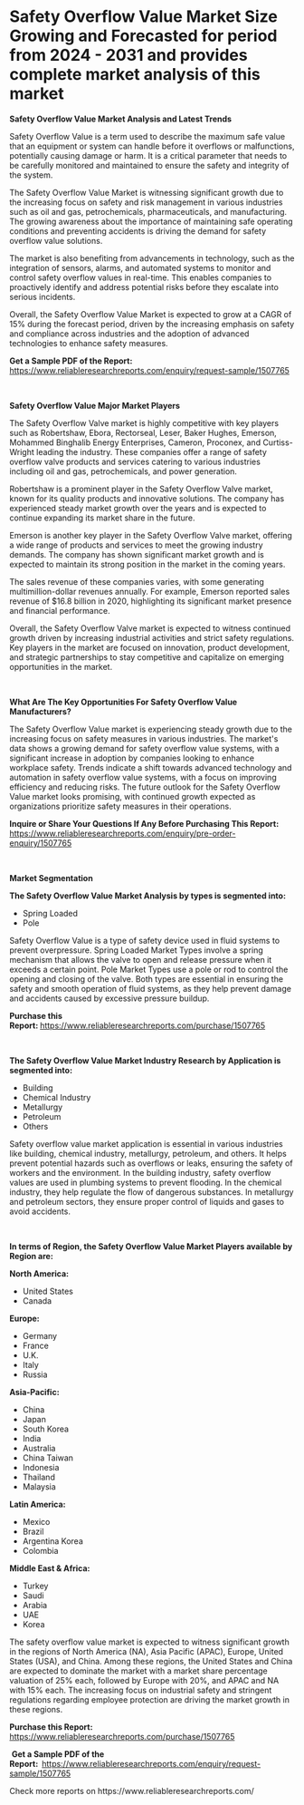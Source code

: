 <p><h1>Safety Overflow Value Market Size Growing and Forecasted for period from 2024 - 2031 and provides complete market analysis of this market</h1></p><p><strong>Safety Overflow Value Market Analysis and Latest Trends</strong></p>
<p><p>Safety Overflow Value is a term used to describe the maximum safe value that an equipment or system can handle before it overflows or malfunctions, potentially causing damage or harm. It is a critical parameter that needs to be carefully monitored and maintained to ensure the safety and integrity of the system.</p><p>The Safety Overflow Value Market is witnessing significant growth due to the increasing focus on safety and risk management in various industries such as oil and gas, petrochemicals, pharmaceuticals, and manufacturing. The growing awareness about the importance of maintaining safe operating conditions and preventing accidents is driving the demand for safety overflow value solutions.</p><p>The market is also benefiting from advancements in technology, such as the integration of sensors, alarms, and automated systems to monitor and control safety overflow values in real-time. This enables companies to proactively identify and address potential risks before they escalate into serious incidents.</p><p>Overall, the Safety Overflow Value Market is expected to grow at a CAGR of 15% during the forecast period, driven by the increasing emphasis on safety and compliance across industries and the adoption of advanced technologies to enhance safety measures.</p></p>
<p><strong>Get a Sample PDF of the Report:&nbsp;</strong> <a href="https://www.reliableresearchreports.com/enquiry/request-sample/1507765">https://www.reliableresearchreports.com/enquiry/request-sample/1507765</a></p>
<p>&nbsp;</p>
<p><strong>Safety Overflow Value Major Market Players</strong></p>
<p><p>The Safety Overflow Valve market is highly competitive with key players such as Robertshaw, Ebora, Rectorseal, Leser, Baker Hughes, Emerson, Mohammed Binghalib Energy Enterprises, Cameron, Proconex, and Curtiss-Wright leading the industry. These companies offer a range of safety overflow valve products and services catering to various industries including oil and gas, petrochemicals, and power generation.</p><p>Robertshaw is a prominent player in the Safety Overflow Valve market, known for its quality products and innovative solutions. The company has experienced steady market growth over the years and is expected to continue expanding its market share in the future.</p><p>Emerson is another key player in the Safety Overflow Valve market, offering a wide range of products and services to meet the growing industry demands. The company has shown significant market growth and is expected to maintain its strong position in the market in the coming years.</p><p>The sales revenue of these companies varies, with some generating multimillion-dollar revenues annually. For example, Emerson reported sales revenue of $16.8 billion in 2020, highlighting its significant market presence and financial performance.</p><p>Overall, the Safety Overflow Valve market is expected to witness continued growth driven by increasing industrial activities and strict safety regulations. Key players in the market are focused on innovation, product development, and strategic partnerships to stay competitive and capitalize on emerging opportunities in the market.</p></p>
<p>&nbsp;</p>
<p><strong>What Are The Key Opportunities For Safety Overflow Value Manufacturers?</strong></p>
<p><p>The Safety Overflow Value market is experiencing steady growth due to the increasing focus on safety measures in various industries. The market's data shows a growing demand for safety overflow value systems, with a significant increase in adoption by companies looking to enhance workplace safety. Trends indicate a shift towards advanced technology and automation in safety overflow value systems, with a focus on improving efficiency and reducing risks. The future outlook for the Safety Overflow Value market looks promising, with continued growth expected as organizations prioritize safety measures in their operations.</p></p>
<p><strong>Inquire or Share Your Questions If Any Before Purchasing This Report:</strong> <a href="https://www.reliableresearchreports.com/enquiry/pre-order-enquiry/1507765">https://www.reliableresearchreports.com/enquiry/pre-order-enquiry/1507765</a></p>
<p>&nbsp;</p>
<p><strong>Market Segmentation</strong></p>
<p><strong>The Safety Overflow Value Market Analysis by types is segmented into:</strong></p>
<p><ul><li>Spring Loaded</li><li>Pole</li></ul></p>
<p><p>Safety Overflow Value is a type of safety device used in fluid systems to prevent overpressure. Spring Loaded Market Types involve a spring mechanism that allows the valve to open and release pressure when it exceeds a certain point. Pole Market Types use a pole or rod to control the opening and closing of the valve. Both types are essential in ensuring the safety and smooth operation of fluid systems, as they help prevent damage and accidents caused by excessive pressure buildup.</p></p>
<p><strong>Purchase this Report:&nbsp;</strong><a href="https://www.reliableresearchreports.com/purchase/1507765">https://www.reliableresearchreports.com/purchase/1507765</a></p>
<p>&nbsp;</p>
<p><strong>The Safety Overflow Value Market Industry Research by Application is segmented into:</strong></p>
<p><ul><li>Building</li><li>Chemical Industry</li><li>Metallurgy</li><li>Petroleum</li><li>Others</li></ul></p>
<p><p>Safety overflow value market application is essential in various industries like building, chemical industry, metallurgy, petroleum, and others. It helps prevent potential hazards such as overflows or leaks, ensuring the safety of workers and the environment. In the building industry, safety overflow values are used in plumbing systems to prevent flooding. In the chemical industry, they help regulate the flow of dangerous substances. In metallurgy and petroleum sectors, they ensure proper control of liquids and gases to avoid accidents.</p></p>
<p>&nbsp;</p>
<p><strong>In terms of Region, the Safety Overflow Value Market Players available by Region are:</strong></p>
<p>
    <p> <strong> North America: </strong>
        <ul>
            <li>United States</li>
            <li>Canada</li>
        </ul>
        </p> 
    <p> <strong> Europe: </strong>
        <ul>
            <li>Germany</li>
            <li>France</li>
            <li>U.K.</li>
            <li>Italy</li>
            <li>Russia</li>
        </ul>
        </p> 
    <p> <strong> Asia-Pacific: </strong>
        <ul>
            <li>China</li>
            <li>Japan</li>
            <li>South Korea</li>
            <li>India</li>
            <li>Australia</li>
            <li>China Taiwan</li>
            <li>Indonesia</li>
            <li>Thailand</li>
            <li>Malaysia</li>
        </ul>
        </p> 
    <p> <strong> Latin America: </strong>
        <ul>
            <li>Mexico</li>
            <li>Brazil</li>
            <li>Argentina Korea</li>
            <li>Colombia</li>
        </ul>
        </p> 
    <p> <strong> Middle East & Africa: </strong>
        <ul>
            <li>Turkey</li>
            <li>Saudi</li>
            <li>Arabia</li>
            <li>UAE</li>
            <li>Korea</li>
        </ul>
    </p>
    </p>
<p><p>The safety overflow value market is expected to witness significant growth in the regions of North America (NA), Asia Pacific (APAC), Europe, United States (USA), and China. Among these regions, the United States and China are expected to dominate the market with a market share percentage valuation of 25% each, followed by Europe with 20%, and APAC and NA with 15% each. The increasing focus on industrial safety and stringent regulations regarding employee protection are driving the market growth in these regions.</p></p>
<p><strong>Purchase this Report: </strong><a href="https://www.reliableresearchreports.com/purchase/1507765">https://www.reliableresearchreports.com/purchase/1507765</a></p>
<p>&nbsp;<strong>Get a Sample PDF of the Report:&nbsp;&nbsp;</strong><a href="https://www.reliableresearchreports.com/enquiry/request-sample/1507765">https://www.reliableresearchreports.com/enquiry/request-sample/1507765</a></p>
<p><strong></strong></p>
<p>Check more reports on https://www.reliableresearchreports.com/</p>